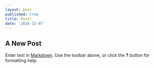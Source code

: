```yaml
---
layout: post
published: true
title: Post!
date: '2016-12-07'
---
```

## A New Post

Enter text in [Markdown](http://daringfireball.net/projects/markdown/). Use the toolbar above, or click the **?** button for formatting help.
